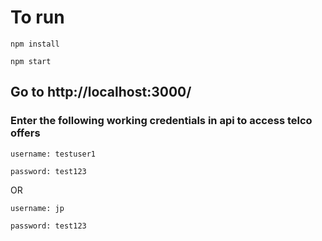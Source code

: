# To run 

`npm install`

`npm start`


## Go to http://localhost:3000/

### Enter the following working credentials in api to access telco offers

`username: testuser1`

`password: test123`

OR


`username: jp`

`password: test123`
